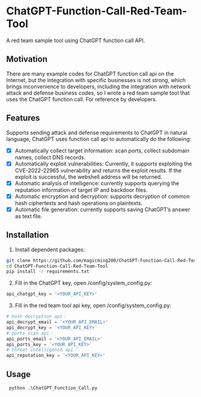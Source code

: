 # ChatGPT-Function-Call-Red-Team-Tool
A red team sample tool using ChatGPT function call API. 
## Motivation
There are many example codes for ChatGPT function call api on the Internet, but the integration with specific businesses is not strong, which brings inconvenience to developers, including the integration with network attack and defense business codes, so I wrote a red team sample tool that uses the ChatGPT function call. For reference by developers.
## Features
Supports sending attack and defense requirements to ChatGPT in natural language, ChatGPT uses function call api to automatically do the following:
- [x] Automatically collect target information: scan ports, collect subdomain names, collect DNS records.
- [x] Automatically exploit vulnerabilities: Currently, it supports exploiting the CVE-2022-22965 vulnerability and returns the exploit results. If the exploit is successful, the webshell address will be returned.
- [x] Automatic analysis of intelligence: currently supports querying the reputation information of target IP and backdoor files.
- [x] Automatic encryption and decryption: supports decryption of common hash ciphertexts and hash operations on plaintexts.
- [x] Automatic file generation: currently supports saving ChatGPT’s answer as text file.
## Installation
1. Install dependent packages:
```bash
git clone https://github.com/magicming200/ChatGPT-Function-Call-Red-Team-Tool.git
cd ChatGPT-Function-Call-Red-Team-Tool
pip install -r requirements.txt
```
2. Fill in the ChatGPT key, open /config/system_config.py:
```python
api_chatgpt_key = '<YOUR_API_KEY>'
```
3. Fill in the red team tool api key, open /config/system_config.py:
```python
# hash decryption api：
api_decrypt_email = '<YOUR_API_EMAIL>'
api_decrypt_key = '<YOUR_API_KEY>'
# ports scan api：
api_ports_email = '<YOUR_API_EMAIL>'
api_ports_key = '<YOUR_API_KEY>'
# threat intelligence api：
api_reputation_key = '<YOUR_API_KEY>'
```
## Usage
```python
 python .\ChatGPT_Function_Call.py
```

